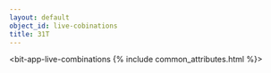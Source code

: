 ```yaml
---
layout: default
object_id: live-cobinations
title: 31T
---
```


<bit-app-live-combinations
	{% include common_attributes.html %}>
</bit-app-live-combinations>
